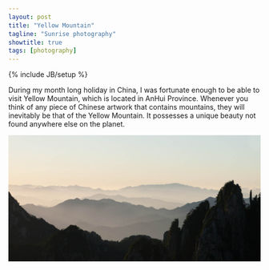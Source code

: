 ```yaml
---
layout: post
title: "Yellow Mountain"
tagline: "Sunrise photography"
showtitle: true
tags: [photography]
---
```

{% include JB/setup %}

During my month long holiday in China, I was fortunate enough to be able to visit Yellow Mountain, which is located in AnHui Province. Whenever you think of any piece of Chinese artwork that contains mountains, they will inevitably be that of the Yellow Mountain. It possesses a unique beauty not found anywhere else on the planet.

[![Canon EOS 30D,400,f/11,1/320th,60mm](/images/sunrise.jpg)](/images/sunrise.jpg)